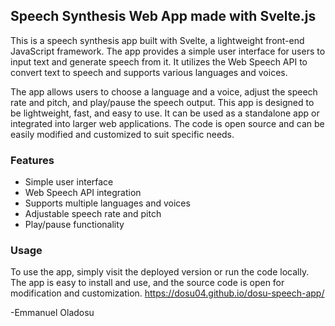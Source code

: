 ## Speech Synthesis Web App made with Svelte.js

This is a speech synthesis app built with Svelte, a lightweight front-end JavaScript framework. The app provides a simple user interface for users to input text and generate speech from it. It utilizes the Web Speech API to convert text to speech and supports various languages and voices.

The app allows users to choose a language and a voice, adjust the speech rate and pitch, and play/pause the speech output. This app is designed to be lightweight, fast, and easy to use. It can be used as a standalone app or integrated into larger web applications. The code is open source and can be easily modified and customized to suit specific needs.

### Features
* Simple user interface
* Web Speech API integration
* Supports multiple languages and voices
* Adjustable speech rate and pitch
* Play/pause functionality


### Usage
To use the app, simply visit the deployed version or run the code locally. The app is easy to install and use, and the source code is open for modification and customization. https://dosu04.github.io/dosu-speech-app/


-Emmanuel Oladosu
